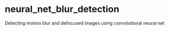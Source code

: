 # neural_net_blur_detection
Detecting motion blur and defocused images using convolutional neural net

